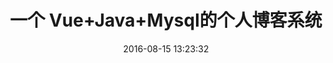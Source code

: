 ---
layout: post
title:  "一个 Vue+Java+Mysql的个人博客系统"
date:   2016-08-15 13:23:32
categories: 个人开源项目 Vue 每周更新
---